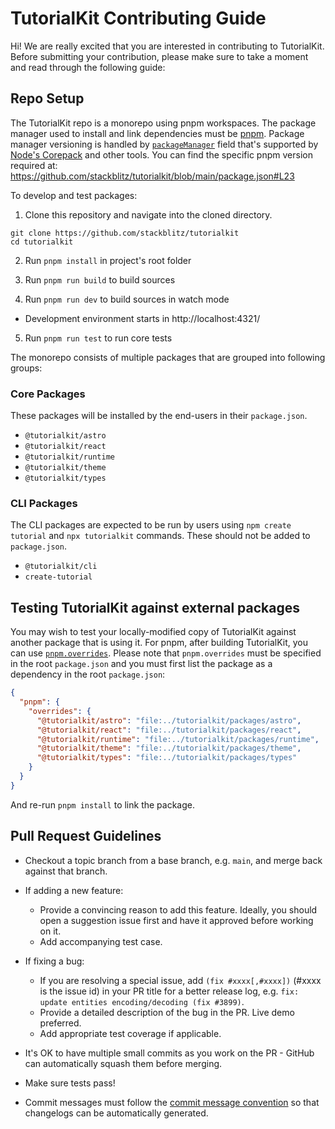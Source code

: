 # TutorialKit Contributing Guide

Hi! We are really excited that you are interested in contributing to TutorialKit. Before submitting your contribution, please make sure to take a moment and read through the following guide:

## Repo Setup

The TutorialKit repo is a monorepo using pnpm workspaces. The package manager used to install and link dependencies must be [pnpm](https://pnpm.io/). Package manager versioning is handled by [`packageManager`](https://nodejs.org/api/packages.html#packagemanager) field that's supported by [Node's Corepack](https://nodejs.org/api/corepack.html) and other tools. You can find the specific pnpm version required at: https://github.com/stackblitz/tutorialkit/blob/main/package.json#L23

To develop and test packages:

1. Clone this repository and navigate into the cloned directory.

```
git clone https://github.com/stackblitz/tutorialkit
cd tutorialkit
```

2. Run `pnpm install` in project's root folder

3. Run `pnpm run build` to build sources

4. Run `pnpm run dev` to build sources in watch mode
  - Development environment starts in http://localhost:4321/

5. Run `pnpm run test` to run core tests

The monorepo consists of multiple packages that are grouped into following groups:

### Core Packages

These packages will be installed by the end-users in their `package.json`.

- `@tutorialkit/astro`
- `@tutorialkit/react`
- `@tutorialkit/runtime`
- `@tutorialkit/theme`
- `@tutorialkit/types`

### CLI Packages

The CLI packages are expected to be run by users using `npm create tutorial` and `npx tutorialkit` commands.
These should not be added to `package.json`.

- `@tutorialkit/cli`
- `create-tutorial`

## Testing TutorialKit against external packages

You may wish to test your locally-modified copy of TutorialKit against another package that is using it. For pnpm, after building TutorialKit, you can use [`pnpm.overrides`](https://pnpm.io/package_json#pnpmoverrides). Please note that `pnpm.overrides` must be specified in the root `package.json` and you must first list the package as a dependency in the root `package.json`:

```json
{
  "pnpm": {
    "overrides": {
      "@tutorialkit/astro": "file:../tutorialkit/packages/astro",
      "@tutorialkit/react": "file:../tutorialkit/packages/react",
      "@tutorialkit/runtime": "file:../tutorialkit/packages/runtime",
      "@tutorialkit/theme": "file:../tutorialkit/packages/theme",
      "@tutorialkit/types": "file:../tutorialkit/packages/types"
    }
  }
}
```

And re-run `pnpm install` to link the package.

## Pull Request Guidelines

- Checkout a topic branch from a base branch, e.g. `main`, and merge back against that branch.

- If adding a new feature:

  - Provide a convincing reason to add this feature. Ideally, you should open a suggestion issue first and have it approved before working on it.
  - Add accompanying test case.

- If fixing a bug:

  - If you are resolving a special issue, add `(fix #xxxx[,#xxxx])` (#xxxx is the issue id) in your PR title for a better release log, e.g. `fix: update entities encoding/decoding (fix #3899)`.
  - Provide a detailed description of the bug in the PR. Live demo preferred.
  - Add appropriate test coverage if applicable.

- It's OK to have multiple small commits as you work on the PR - GitHub can automatically squash them before merging.

- Make sure tests pass!

- Commit messages must follow the [commit message convention](./.github/commit-convention.md) so that changelogs can be automatically generated.
